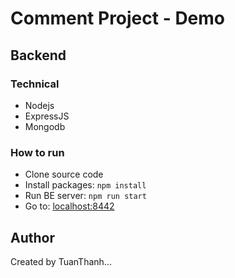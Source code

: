 # Comment Project - Demo

## Backend

### Technical

* Nodejs
* ExpressJS
* Mongodb

### How to run

* Clone source code
* Install packages: `npm install`
* Run BE server: `npm run start`
* Go to: [localhost:8442](http://localhost:8442)

## Author 

Created by TuanThanh...